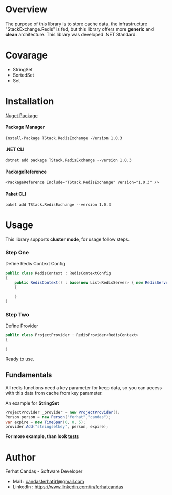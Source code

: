 # Overview
The purpose of this library is to store cache data, the infrastructure "StackExchange.Redis" is fed, but this library offers more **generic** and **clean** architecture. This library was developed .NET Standard.

# Covarage
 - StringSet
 - SortedSet
 - Set

# Installation
[Nuget Package](https://www.nuget.org/packages/TStack.RedisExchange/)
#### Package Manager
```PM
Install-Package TStack.RedisExchange -Version 1.0.3
```
#### .NET CLI
```PM
dotnet add package TStack.RedisExchange --version 1.0.3
```
#### PackageReference
```PM
<PackageReference Include="TStack.RedisExchange" Version="1.0.3" />
```
#### Paket CLI
```PM
paket add TStack.RedisExchange --version 1.0.3
```

# Usage
This library supports **cluster mode**, for usage follow steps.
### Step One
Define Redis Context Config
```csharp
public class RedisContext : RedisContextConfig
{
    public RedisContext() : base(new List<RedisServer> { new RedisServer("localhost", 6379)}, "", "ClientName", 15000, 15000)
    {

    }
}
```
### Step Two
Define Provider
```csharp
public class ProjectProvider : RedisProvider<RedisContext>
{

}
```
Ready to use.

## Fundamentals

All redis functions need a key parameter for keep data, so you can access with this data from cache from key parameter.

An example for **StringSet**
```csharp
ProjectProvider _provider = new ProjectProvider();
Person person = new Person("ferhat","candas");
var expire = new TimeSpan(0, 0, 5);
provider.Add("stringsetkey", person, expire);
```
**For more example, than look [tests](https://github.com/ferhatcandas/TStack.RedisExchange/tree/master/tests/TStack.RedisExchange.Tests/Tests)**


# Author

Ferhat Candaş - Software Developer
 - Mail : candasferhat61@gmail.com
 - LinkedIn : https://www.linkedin.com/in/ferhatcandas
